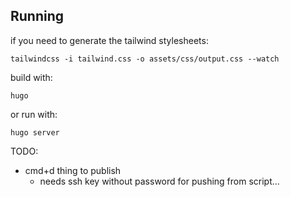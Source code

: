 
## Running

if you need to generate the tailwind stylesheets:
```
tailwindcss -i tailwind.css -o assets/css/output.css --watch
```

build with:
```
hugo
```

or run with:
```
hugo server
```

TODO:
- cmd+d thing to publish
    - needs ssh key without password for pushing from script...

